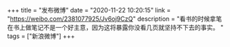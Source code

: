 +++
title = "发布微博"
date = "2020-11-22 10:20:15"
link = "https://weibo.com/2381077925/Jv6oj9CzQ"
description = "看书的时候拿笔在书上做笔记不是一个好主意，因为这将暴露你没看几页就坚持不下去的事实。 "
tags = ["新浪微博"]
+++
